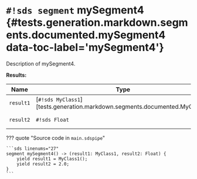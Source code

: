 # `#!sds segment` mySegment4 {#tests.generation.markdown.segments.documented.mySegment4 data-toc-label='mySegment4'}

Description of mySegment4.

**Results:**

| Name | Type | Description |
|------|------|-------------|
| `result1` | [`#!sds MyClass1`][tests.generation.markdown.segments.documented.MyClass1] | Description of result1. |
| `result2` | `#!sds Float` | Description of result2. |

??? quote "Source code in `main.sdspipe`"

    ```sds linenums="27"
    segment mySegment4() -> (result1: MyClass1, result2: Float) {
        yield result1 = MyClass1();
        yield result2 = 2.0;
    }
    ```
